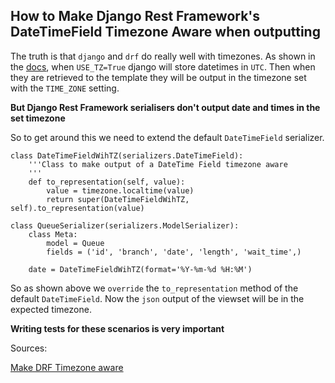 ## How to Make Django Rest Framework's DateTimeField Timezone Aware when outputting

The truth is that `django` and `drf` do really well with timezones. 
As shown in the [docs](https://docs.djangoproject.com/en/1.11/topics/i18n/timezones), when `USE_TZ=True` django will store datetimes in `UTC`.
Then when they are retrieved to the template they will be output in the timezone set with the `TIME_ZONE` setting.

**But Django Rest Framework serialisers don't output date and times in the set timezone**

So to get around this we need to extend the default `DateTimeField` serializer.

    class DateTimeFieldWihTZ(serializers.DateTimeField):
        '''Class to make output of a DateTime Field timezone aware
        '''
        def to_representation(self, value):
            value = timezone.localtime(value)
            return super(DateTimeFieldWihTZ, self).to_representation(value)

    class QueueSerializer(serializers.ModelSerializer):
        class Meta:
            model = Queue
            fields = ('id', 'branch', 'date', 'length', 'wait_time',)

        date = DateTimeFieldWihTZ(format='%Y-%m-%d %H:%M')

So as shown above we `override` the `to_representation` method of the default `DateTimeField`.
Now the `json` output of the viewset will be in the expected timezone.

__Writing tests for these scenarios is very important__

Sources:

[Make DRF Timezone aware](https://stackoverflow.com/questions/17331578/django-rest-framework-timezone-aware-renderers-parsers)